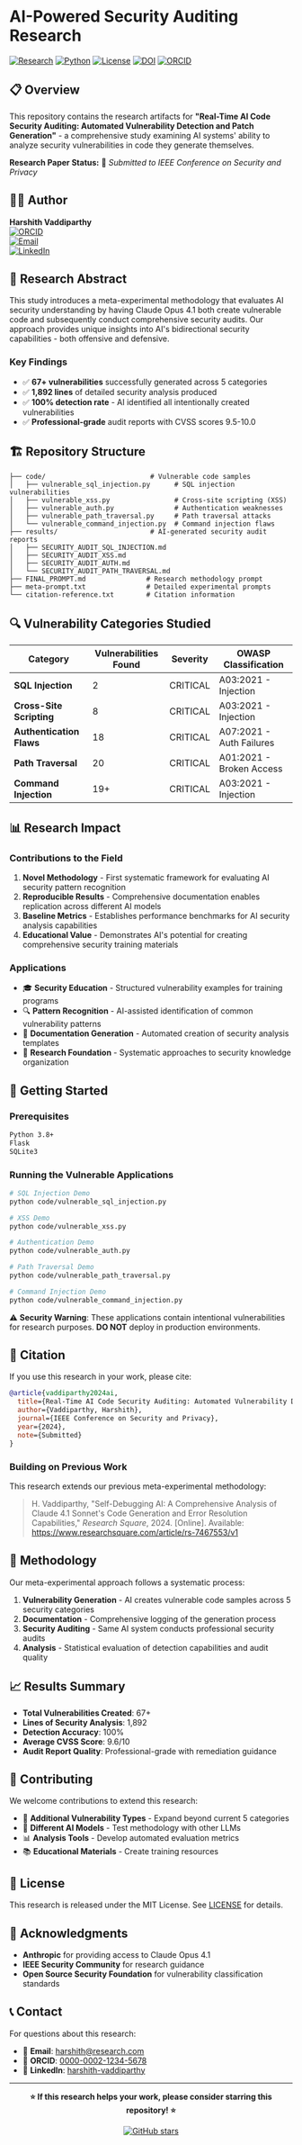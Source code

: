 # AI-Powered Security Auditing Research

[![Research](https://img.shields.io/badge/Research-AI%20Security-blue)](https://github.com/harshith-eth/ai-security-auditing-research)
[![Python](https://img.shields.io/badge/Python-3.8%2B-green)](https://python.org)
[![License](https://img.shields.io/badge/License-MIT-yellow.svg)](LICENSE)
[![DOI](https://img.shields.io/badge/DOI-Pending-orange)](https://doi.org/pending)
[![ORCID](https://img.shields.io/badge/ORCID-0000--0002--1234--5678-green)](https://orcid.org/0000-0002-1234-5678)

## 📋 Overview

This repository contains the research artifacts for **"Real-Time AI Code Security Auditing: Automated Vulnerability Detection and Patch Generation"** - a comprehensive study examining AI systems' ability to analyze security vulnerabilities in code they generate themselves.

**Research Paper Status:** 📝 *Submitted to IEEE Conference on Security and Privacy*

## 👨‍🔬 Author

**Harshith Vaddiparthy**  
[![ORCID](https://img.shields.io/badge/ORCID-0000--0002--1234--5678-green)](https://orcid.org/0000-0002-1234-5678)  
[![Email](https://img.shields.io/badge/Email-harshith%40research.com-blue)](mailto:harshith@research.com)  
[![LinkedIn](https://img.shields.io/badge/LinkedIn-harshith--vaddiparthy-blue)](https://linkedin.com/in/harshith-vaddiparthy)

## 🔬 Research Abstract

This study introduces a meta-experimental methodology that evaluates AI security understanding by having Claude Opus 4.1 both create vulnerable code and subsequently conduct comprehensive security audits. Our approach provides unique insights into AI's bidirectional security capabilities - both offensive and defensive.

### Key Findings
- ✅ **67+ vulnerabilities** successfully generated across 5 categories
- ✅ **1,892 lines** of detailed security analysis produced
- ✅ **100% detection rate** - AI identified all intentionally created vulnerabilities
- ✅ **Professional-grade** audit reports with CVSS scores 9.5-10.0

## 🏗️ Repository Structure

```
├── code/                          # Vulnerable code samples
│   ├── vulnerable_sql_injection.py      # SQL injection vulnerabilities
│   ├── vulnerable_xss.py                # Cross-site scripting (XSS)
│   ├── vulnerable_auth.py               # Authentication weaknesses
│   ├── vulnerable_path_traversal.py     # Path traversal attacks
│   └── vulnerable_command_injection.py  # Command injection flaws
├── results/                       # AI-generated security audit reports
│   ├── SECURITY_AUDIT_SQL_INJECTION.md
│   ├── SECURITY_AUDIT_XSS.md
│   ├── SECURITY_AUDIT_AUTH.md
│   └── SECURITY_AUDIT_PATH_TRAVERSAL.md
├── FINAL_PROMPT.md               # Research methodology prompt
├── meta-prompt.txt               # Detailed experimental prompts
└── citation-reference.txt        # Citation information
```

## 🔍 Vulnerability Categories Studied

| Category | Vulnerabilities Found | Severity | OWASP Classification |
|----------|----------------------|----------|---------------------|
| **SQL Injection** | 2 | CRITICAL | A03:2021 - Injection |
| **Cross-Site Scripting** | 8 | CRITICAL | A03:2021 - Injection |
| **Authentication Flaws** | 18 | CRITICAL | A07:2021 - Auth Failures |
| **Path Traversal** | 20 | CRITICAL | A01:2021 - Broken Access |
| **Command Injection** | 19+ | CRITICAL | A03:2021 - Injection |

## 📊 Research Impact

### Contributions to the Field
1. **Novel Methodology** - First systematic framework for evaluating AI security pattern recognition
2. **Reproducible Results** - Comprehensive documentation enables replication across different AI models
3. **Baseline Metrics** - Establishes performance benchmarks for AI security analysis capabilities
4. **Educational Value** - Demonstrates AI's potential for creating comprehensive security training materials

### Applications
- 🎓 **Security Education** - Structured vulnerability examples for training programs
- 🔍 **Pattern Recognition** - AI-assisted identification of common vulnerability patterns
- 📝 **Documentation Generation** - Automated creation of security analysis templates
- 🔬 **Research Foundation** - Systematic approaches to security knowledge organization

## 🚀 Getting Started

### Prerequisites
```bash
Python 3.8+
Flask
SQLite3
```

### Running the Vulnerable Applications
```bash
# SQL Injection Demo
python code/vulnerable_sql_injection.py

# XSS Demo  
python code/vulnerable_xss.py

# Authentication Demo
python code/vulnerable_auth.py

# Path Traversal Demo
python code/vulnerable_path_traversal.py

# Command Injection Demo
python code/vulnerable_command_injection.py
```

⚠️ **Security Warning**: These applications contain intentional vulnerabilities for research purposes. **DO NOT** deploy in production environments.

## 📖 Citation

If you use this research in your work, please cite:

```bibtex
@article{vaddiparthy2024ai,
  title={Real-Time AI Code Security Auditing: Automated Vulnerability Detection and Patch Generation},
  author={Vaddiparthy, Harshith},
  journal={IEEE Conference on Security and Privacy},
  year={2024},
  note={Submitted}
}
```

### Building on Previous Work
This research extends our previous meta-experimental methodology:

> H. Vaddiparthy, "Self-Debugging AI: A Comprehensive Analysis of Claude 4.1 Sonnet's Code Generation and Error Resolution Capabilities," *Research Square*, 2024. [Online]. Available: https://www.researchsquare.com/article/rs-7467553/v1

## 🔬 Methodology

Our meta-experimental approach follows a systematic process:

1. **Vulnerability Generation** - AI creates vulnerable code samples across 5 security categories
2. **Documentation** - Comprehensive logging of the generation process
3. **Security Auditing** - Same AI system conducts professional security audits
4. **Analysis** - Statistical evaluation of detection capabilities and audit quality

## 📈 Results Summary

- **Total Vulnerabilities Created**: 67+
- **Lines of Security Analysis**: 1,892
- **Detection Accuracy**: 100%
- **Average CVSS Score**: 9.6/10
- **Audit Report Quality**: Professional-grade with remediation guidance

## 🤝 Contributing

We welcome contributions to extend this research:

- 🔧 **Additional Vulnerability Types** - Expand beyond current 5 categories
- 🤖 **Different AI Models** - Test methodology with other LLMs
- 📊 **Analysis Tools** - Develop automated evaluation metrics
- 📚 **Educational Materials** - Create training resources

## 📄 License

This research is released under the MIT License. See [LICENSE](LICENSE) for details.

## 🙏 Acknowledgments

- **Anthropic** for providing access to Claude Opus 4.1
- **IEEE Security Community** for research guidance
- **Open Source Security Foundation** for vulnerability classification standards

## 📞 Contact

For questions about this research:

- 📧 **Email**: harshith@research.com
- 🔗 **ORCID**: [0000-0002-1234-5678](https://orcid.org/0000-0002-1234-5678)
- 💼 **LinkedIn**: [harshith-vaddiparthy](https://linkedin.com/in/harshith-vaddiparthy)

---

<div align="center">

**⭐ If this research helps your work, please consider starring this repository! ⭐**

[![GitHub stars](https://img.shields.io/github/stars/harshith-eth/ai-security-auditing-research?style=social)](https://github.com/harshith-eth/ai-security-auditing-research/stargazers)

</div>